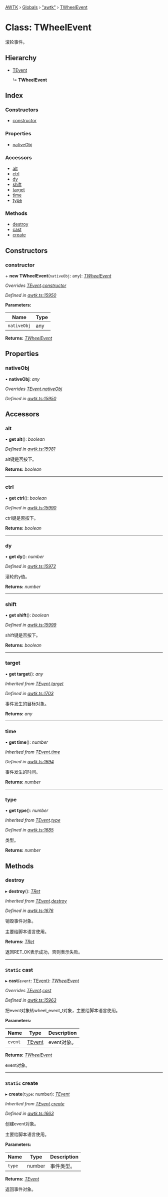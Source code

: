 [AWTK](../README.md) › [Globals](../globals.md) › ["awtk"](../modules/_awtk_.md) › [TWheelEvent](_awtk_.twheelevent.md)

# Class: TWheelEvent

滚轮事件。

## Hierarchy

* [TEvent](_awtk_.tevent.md)

  ↳ **TWheelEvent**

## Index

### Constructors

* [constructor](_awtk_.twheelevent.md#constructor)

### Properties

* [nativeObj](_awtk_.twheelevent.md#nativeobj)

### Accessors

* [alt](_awtk_.twheelevent.md#alt)
* [ctrl](_awtk_.twheelevent.md#ctrl)
* [dy](_awtk_.twheelevent.md#dy)
* [shift](_awtk_.twheelevent.md#shift)
* [target](_awtk_.twheelevent.md#target)
* [time](_awtk_.twheelevent.md#time)
* [type](_awtk_.twheelevent.md#type)

### Methods

* [destroy](_awtk_.twheelevent.md#destroy)
* [cast](_awtk_.twheelevent.md#static-cast)
* [create](_awtk_.twheelevent.md#static-create)

## Constructors

###  constructor

\+ **new TWheelEvent**(`nativeObj`: any): *[TWheelEvent](_awtk_.twheelevent.md)*

*Overrides [TEvent](_awtk_.tevent.md).[constructor](_awtk_.tevent.md#constructor)*

*Defined in [awtk.ts:15950](https://github.com/zlgopen/awtk-binding/blob/d304871/tools/code_gen/js/output/awtk.ts#L15950)*

**Parameters:**

Name | Type |
------ | ------ |
`nativeObj` | any |

**Returns:** *[TWheelEvent](_awtk_.twheelevent.md)*

## Properties

###  nativeObj

• **nativeObj**: *any*

*Overrides [TEvent](_awtk_.tevent.md).[nativeObj](_awtk_.tevent.md#nativeobj)*

*Defined in [awtk.ts:15950](https://github.com/zlgopen/awtk-binding/blob/d304871/tools/code_gen/js/output/awtk.ts#L15950)*

## Accessors

###  alt

• **get alt**(): *boolean*

*Defined in [awtk.ts:15981](https://github.com/zlgopen/awtk-binding/blob/d304871/tools/code_gen/js/output/awtk.ts#L15981)*

alt键是否按下。

**Returns:** *boolean*

___

###  ctrl

• **get ctrl**(): *boolean*

*Defined in [awtk.ts:15990](https://github.com/zlgopen/awtk-binding/blob/d304871/tools/code_gen/js/output/awtk.ts#L15990)*

ctrl键是否按下。

**Returns:** *boolean*

___

###  dy

• **get dy**(): *number*

*Defined in [awtk.ts:15972](https://github.com/zlgopen/awtk-binding/blob/d304871/tools/code_gen/js/output/awtk.ts#L15972)*

滚轮的y值。

**Returns:** *number*

___

###  shift

• **get shift**(): *boolean*

*Defined in [awtk.ts:15999](https://github.com/zlgopen/awtk-binding/blob/d304871/tools/code_gen/js/output/awtk.ts#L15999)*

shift键是否按下。

**Returns:** *boolean*

___

###  target

• **get target**(): *any*

*Inherited from [TEvent](_awtk_.tevent.md).[target](_awtk_.tevent.md#target)*

*Defined in [awtk.ts:1703](https://github.com/zlgopen/awtk-binding/blob/d304871/tools/code_gen/js/output/awtk.ts#L1703)*

事件发生的目标对象。

**Returns:** *any*

___

###  time

• **get time**(): *number*

*Inherited from [TEvent](_awtk_.tevent.md).[time](_awtk_.tevent.md#time)*

*Defined in [awtk.ts:1694](https://github.com/zlgopen/awtk-binding/blob/d304871/tools/code_gen/js/output/awtk.ts#L1694)*

事件发生的时间。

**Returns:** *number*

___

###  type

• **get type**(): *number*

*Inherited from [TEvent](_awtk_.tevent.md).[type](_awtk_.tevent.md#type)*

*Defined in [awtk.ts:1685](https://github.com/zlgopen/awtk-binding/blob/d304871/tools/code_gen/js/output/awtk.ts#L1685)*

类型。

**Returns:** *number*

## Methods

###  destroy

▸ **destroy**(): *[TRet](../enums/_awtk_.tret.md)*

*Inherited from [TEvent](_awtk_.tevent.md).[destroy](_awtk_.tevent.md#destroy)*

*Defined in [awtk.ts:1676](https://github.com/zlgopen/awtk-binding/blob/d304871/tools/code_gen/js/output/awtk.ts#L1676)*

销毁事件对象。

主要给脚本语言使用。

**Returns:** *[TRet](../enums/_awtk_.tret.md)*

返回RET_OK表示成功，否则表示失败。

___

### `Static` cast

▸ **cast**(`event`: [TEvent](_awtk_.tevent.md)): *[TWheelEvent](_awtk_.twheelevent.md)*

*Overrides [TEvent](_awtk_.tevent.md).[cast](_awtk_.tevent.md#static-cast)*

*Defined in [awtk.ts:15963](https://github.com/zlgopen/awtk-binding/blob/d304871/tools/code_gen/js/output/awtk.ts#L15963)*

把event对象转wheel_event_t对象，主要给脚本语言使用。

**Parameters:**

Name | Type | Description |
------ | ------ | ------ |
`event` | [TEvent](_awtk_.tevent.md) | event对象。  |

**Returns:** *[TWheelEvent](_awtk_.twheelevent.md)*

event对象。

___

### `Static` create

▸ **create**(`type`: number): *[TEvent](_awtk_.tevent.md)*

*Inherited from [TEvent](_awtk_.tevent.md).[create](_awtk_.tevent.md#static-create)*

*Defined in [awtk.ts:1663](https://github.com/zlgopen/awtk-binding/blob/d304871/tools/code_gen/js/output/awtk.ts#L1663)*

创建event对象。

主要给脚本语言使用。

**Parameters:**

Name | Type | Description |
------ | ------ | ------ |
`type` | number | 事件类型。  |

**Returns:** *[TEvent](_awtk_.tevent.md)*

返回事件对象。
